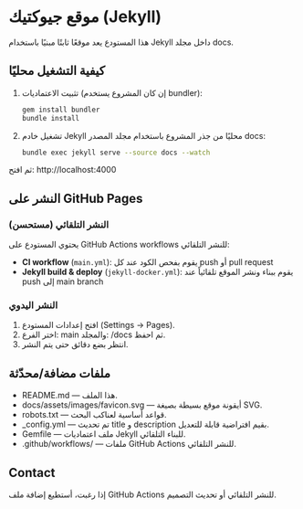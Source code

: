 # موقع جيوكتيك (Jekyll)

هذا المستودع يعد موقعًا ثابتًا مبنيًا باستخدام Jekyll داخل مجلد docs.

## كيفية التشغيل محليًا

1. تثبيت الاعتماديات (إن كان المشروع يستخدم bundler):

   ```bash
   gem install bundler
   bundle install
   ```

2. تشغيل خادم Jekyll محليًا من جذر المشروع باستخدام مجلد المصدر docs:

   ```bash
   bundle exec jekyll serve --source docs --watch
   ```

ثم افتح: http://localhost:4000

## النشر على GitHub Pages

### النشر التلقائي (مستحسن)

يحتوي المستودع على GitHub Actions workflows للنشر التلقائي:

- **CI workflow** (`main.yml`): يقوم بفحص الكود عند كل push أو pull request
- **Jekyll build & deploy** (`jekyll-docker.yml`): يقوم ببناء ونشر الموقع تلقائياً عند push إلى main branch

### النشر اليدوي

1. افتح إعدادات المستودع (Settings → Pages).
2. اختر الفرع: main والمجلد: /docs ثم احفظ.
3. انتظر بضع دقائق حتى يتم النشر.

## ملفات مضافة/محدّثة
- README.md — هذا الملف.
- docs/assets/images/favicon.svg — أيقونة موقع بسيطة بصيغة SVG.
- robots.txt — قواعد أساسية لعناكب البحث.
- _config.yml — تم تحديث title و description بقيم افتراضية قابلة للتعديل.
- Gemfile — ملف اعتماديات Jekyll للبناء التلقائي.
- .github/workflows/ — ملفات GitHub Actions للنشر التلقائي.

## Contact

إذا رغبت، أستطيع إضافة ملف GitHub Actions للنشر التلقائي أو تحديث التصميم.
